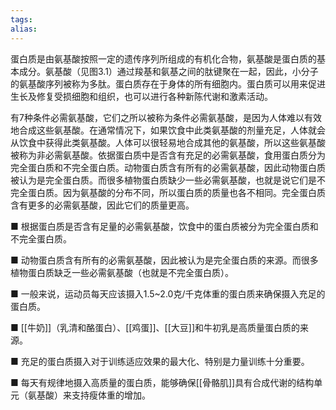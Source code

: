 ```yaml
---
tags: 
alias:
---
```


蛋白质是由氨基酸按照一定的遗传序列所组成的有机化合物，氨基酸是蛋白质的基本成分。氨基酸（见图3.1）通过羧基和氨基之间的肽键聚在一起，因此，小分子的氨基酸序列被称为多肽。蛋白质存在于身体的所有细胞内。蛋白质可以用来促进生长及修复受损细胞和组织，也可以进行各种新陈代谢和激素活动。

有7种条件必需氨基酸，它们之所以被称为条件必需氨基酸，是因为人体难以有效地合成这些氨基酸。在通常情况下，如果饮食中此类氨基酸的剂量充足，人体就会从饮食中获得此类氨基酸。人体可以很轻易地合成其他的氨基酸，所以这些氨基酸被称为非必需氨基酸。依据蛋白质中是否含有充足的必需氨基酸，食用蛋白质分为完全蛋白质和不完全蛋白质。动物蛋白质含有所有的必需氨基酸，因此动物蛋白质被认为是完全蛋白质。而很多植物蛋白质缺少一些必需氨基酸，也就是说它们是不完全蛋白质。因为氨基酸的分布不同，所以蛋白质的质量也各不相同。完全蛋白质含有更多的必需氨基酸，因此它们的质量更高。

■ 根据蛋白质是否含有足量的必需氨基酸，饮食中的蛋白质被分为完全蛋白质和不完全蛋白质。

■ 动物蛋白质含有所有的必需氨基酸，因此被认为是完全蛋白质的来源。而很多植物蛋白质缺乏一些必需氨基酸（也就是不完全蛋白质）。

■ 一般来说，运动员每天应该摄入1.5~2.0克/千克体重的蛋白质来确保摄入充足的蛋白质。

■ [[牛奶]]（乳清和酪蛋白）、[[鸡蛋]]、[[大豆]]和牛初乳是高质量蛋白质的来源。

■ 充足的蛋白质摄入对于训练适应效果的最大化、特别是力量训练十分重要。

■ 每天有规律地摄入高质量的蛋白质，能够确保[[骨骼肌]]具有合成代谢的结构单元（氨基酸）来支持瘦体重的增加。